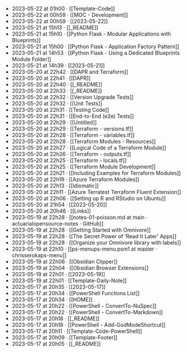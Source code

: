 - 2023-05-22 at 01h00 · [[Template-Code]]
- 2023-05-22 at 00h59 · [[MOC - Development]]
- 2023-05-22 at 00h59 · [[2023-05-22]]
- 2023-05-21 at 15h13 · [[_README]]
- 2023-05-21 at 15h10 · [[Python Flask - Modular Applications with Blueprints]]
- 2023-05-21 at 15h00 · [[Python Flask - Application Factory Pattern]]
- 2023-05-21 at 14h53 · [[Python Flask - Using a Dedicated Blueprints Module Folder]]
- 2023-05-21 at 14h39 · [[2023-05-21]]
- 2023-05-20 at 22h42 · [[DAPR and Terraform]]
- 2023-05-20 at 22h41 · [[DAPR]]
- 2023-05-20 at 22h40 · [[_README]]
- 2023-05-20 at 22h33 · [[_README]]
- 2023-05-20 at 22h32 · [[Version Upgrade Tests]]
- 2023-05-20 at 22h32 · [[Unit Tests]]
- 2023-05-20 at 22h31 · [[Testing Code]]
- 2023-05-20 at 22h31 · [[End-to-End (e2e) Tests]]
- 2023-05-20 at 22h29 · [[Untitled]]
- 2023-05-20 at 22h29 · [[Terraform - versions.tf]]
- 2023-05-20 at 22h28 · [[Terraform - variables.tf]]
- 2023-05-20 at 22h28 · [[Terraform Modules - Resources]]
- 2023-05-20 at 22h27 · [[Logical Code of a Terraform Module]]
- 2023-05-20 at 22h26 · [[Terraform - outputs.tf]]
- 2023-05-20 at 22h25 · [[Terraform - locals.tf]]
- 2023-05-20 at 22h25 · [[Terraform Module Development]]
- 2023-05-20 at 22h21 · [[Including Examples for Terraform Modules]]
- 2023-05-20 at 22h19 · [[Azure Terraform Modules]]
- 2023-05-20 at 22h13 · [[Idiomatic]]
- 2023-05-20 at 22h11 · [[Azure Terratest Terraform Fluent Extension]]
- 2023-05-20 at 22h06 · [[Setting up R and RStudio on Ubuntu]]
- 2023-05-20 at 21h54 · [[2023-05-20]]
- 2023-05-20 at 20h46 · [[Links]]
- 2023-05-19 at 22h28 · [[notes-01-poisson.md at main · actuarialopensource-notes · GitHub]]
- 2023-05-19 at 22h28 · [[Getting Started with Omnivore]]
- 2023-05-19 at 22h28 · [[The Secret Power of ‘Read It Later’ Apps]]
- 2023-05-19 at 22h28 · [[Organize your Omnivore library with labels]]
- 2023-05-19 at 22h10 · [[ps-menups-menu.psm1 at master · chrisserokaps-menu]]
- 2023-05-19 at 22h06 · [[Obsidian Clipper]]
- 2023-05-19 at 22h04 · [[Obsidian Browser Extensions]]
- 2023-05-19 at 22h01 · [[2023-05-19]]
- 2023-05-19 at 22h01 · [[Template-Daily-Note]]
- 2023-05-17 at 20h35 · [[2023-05-17]]
- 2023-05-17 at 20h34 · [[PowerShell Functions List]]
- 2023-05-17 at 20h34 · [[HOME]]
- 2023-05-17 at 20h22 · [[PowerShell - ConvertTo-NuSpec]]
- 2023-05-17 at 20h22 · [[PowerShell - ConvertTo-Markdown]]
- 2023-05-17 at 20h18 · [[_README]]
- 2023-05-17 at 20h18 · [[PowerShell - Add-GodModeShortcut]]
- 2023-05-17 at 20h11 · [[Template-Code-PowerShell]]
- 2023-05-17 at 20h09 · [[Template-Footer]]
- 2023-05-17 at 20h05 · [[_README]]
